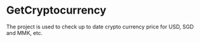 # GetCryptocurrency
The project is used to check up to date crypto currency price for USD, SGD and MMK, etc.
